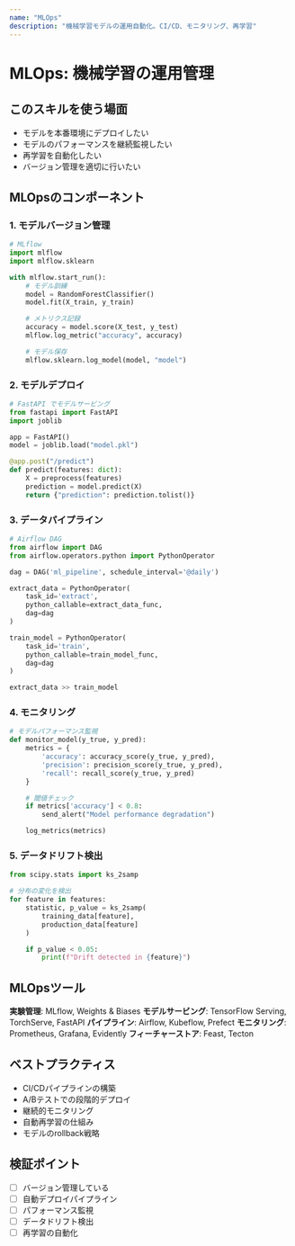 ```yaml
---
name: "MLOps"
description: "機械学習モデルの運用自動化。CI/CD、モニタリング、再学習"
---
```


# MLOps: 機械学習の運用管理

## このスキルを使う場面

- モデルを本番環境にデプロイしたい
- モデルのパフォーマンスを継続監視したい
- 再学習を自動化したい
- バージョン管理を適切に行いたい

## MLOpsのコンポーネント

### 1. モデルバージョン管理

```python
# MLflow
import mlflow
import mlflow.sklearn

with mlflow.start_run():
    # モデル訓練
    model = RandomForestClassifier()
    model.fit(X_train, y_train)

    # メトリクス記録
    accuracy = model.score(X_test, y_test)
    mlflow.log_metric("accuracy", accuracy)

    # モデル保存
    mlflow.sklearn.log_model(model, "model")
```


### 2. モデルデプロイ

```python
# FastAPI でモデルサービング
from fastapi import FastAPI
import joblib

app = FastAPI()
model = joblib.load("model.pkl")

@app.post("/predict")
def predict(features: dict):
    X = preprocess(features)
    prediction = model.predict(X)
    return {"prediction": prediction.tolist()}
```


### 3. データパイプライン

```python
# Airflow DAG
from airflow import DAG
from airflow.operators.python import PythonOperator

dag = DAG('ml_pipeline', schedule_interval='@daily')

extract_data = PythonOperator(
    task_id='extract',
    python_callable=extract_data_func,
    dag=dag
)

train_model = PythonOperator(
    task_id='train',
    python_callable=train_model_func,
    dag=dag
)

extract_data >> train_model
```


### 4. モニタリング

```python
# モデルパフォーマンス監視
def monitor_model(y_true, y_pred):
    metrics = {
        'accuracy': accuracy_score(y_true, y_pred),
        'precision': precision_score(y_true, y_pred),
        'recall': recall_score(y_true, y_pred)
    }

    # 閾値チェック
    if metrics['accuracy'] < 0.8:
        send_alert("Model performance degradation")

    log_metrics(metrics)
```


### 5. データドリフト検出

```python
from scipy.stats import ks_2samp

# 分布の変化を検出
for feature in features:
    statistic, p_value = ks_2samp(
        training_data[feature],
        production_data[feature]
    )

    if p_value < 0.05:
        print(f"Drift detected in {feature}")
```


## MLOpsツール

**実験管理**: MLflow, Weights & Biases
**モデルサービング**: TensorFlow Serving, TorchServe, FastAPI
**パイプライン**: Airflow, Kubeflow, Prefect
**モニタリング**: Prometheus, Grafana, Evidently
**フィーチャーストア**: Feast, Tecton

## ベストプラクティス

- CI/CDパイプラインの構築
- A/Bテストでの段階的デプロイ
- 継続的モニタリング
- 自動再学習の仕組み
- モデルのrollback戦略

## 検証ポイント

- [ ] バージョン管理している
- [ ] 自動デプロイパイプライン
- [ ] パフォーマンス監視
- [ ] データドリフト検出
- [ ] 再学習の自動化
